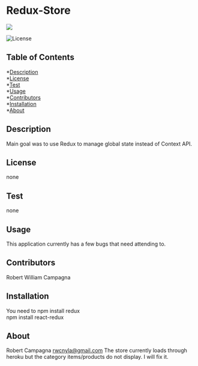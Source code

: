 # Redux-Store

<img src="https://i.imgur.com/5ysg9Mb.png">

![License](https://img.shields.io/badge/License-none-blue.svg)
## Table of Contents
*[Description](#description)<br>
*[License](#license)<br>
*[Test](#test)<br>
*[Usage](#usage)<br>
*[Contributors](#contributors)<br>
*[Installation](#installation)<br>
*[About](#about)

## Description
Main goal was to use Redux to manage global state instead of Context API.

## License
none

## Test
none

## Usage
This application currently has a few bugs that need attending to.

## Contributors
Robert William Campagna

## Installation
You need to npm install redux<br>
npm install react-redux

## About
Robert Campagna
rwcnyla@gmail.com
The store currently loads through heroku but the category items/products do not display.  I will fix it.
